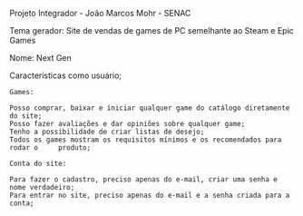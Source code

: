Projeto Integrador - João Marcos Mohr - SENAC

Tema gerador: Site de vendas de games de PC semelhante ao Steam e Epic Games

Nome: Next Gen

Características como usuário;

	Games:

	Posso comprar, baixar e iniciar qualquer game do catálogo diretamente do site;
	Posso fazer avaliações e dar opiniões sobre qualquer game;
	Tenho a possibilidade de criar listas de desejo;
	Todos os games mostram os requisitos mínimos e os recomendados para rodar o 	produto;
	
	Conta do site:

	Para fazer o cadastro, preciso apenas do e-mail, criar uma senha e nome verdadeiro;
	Para entrar no site, preciso apenas do e-mail e a senha criada para a conta;
